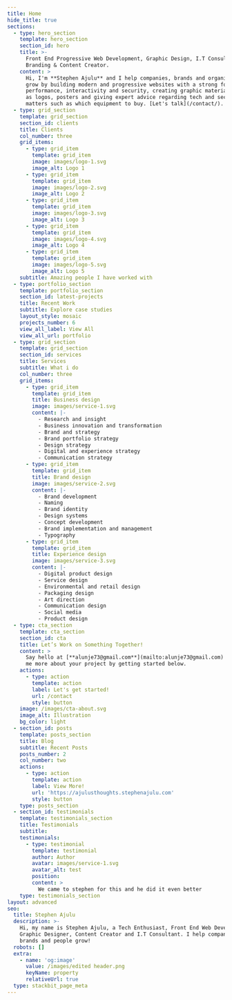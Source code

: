 ```yaml
---
title: Home
hide_title: true
sections:
  - type: hero_section
    template: hero_section
    section_id: hero
    title: >-
      Front End Progressive Web Development, Graphic Design, I.T Consultancy,
      Branding & Content Creator.
    content: >
      Hi, I'm **Stephen Ajulu** and I help companies, brands and organizations
      grow by building modern and progressive websites with a strong focus on
      performance, interactivity and security, creating graphic materials such
      as logos, posters and giving expert advice regarding tech and security
      matters such as which equipment to buy. [Let's talk](/contact/).
  - type: grid_section
    template: grid_section
    section_id: clients
    title: Clients
    col_number: three
    grid_items:
      - type: grid_item
        template: grid_item
        image: images/logo-1.svg
        image_alt: Logo 1
      - type: grid_item
        template: grid_item
        image: images/logo-2.svg
        image_alt: Logo 2
      - type: grid_item
        template: grid_item
        image: images/logo-3.svg
        image_alt: Logo 3
      - type: grid_item
        template: grid_item
        image: images/logo-4.svg
        image_alt: Logo 4
      - type: grid_item
        template: grid_item
        image: images/logo-5.svg
        image_alt: Logo 5
    subtitle: Amazing people I have worked with
  - type: portfolio_section
    template: portfolio_section
    section_id: latest-projects
    title: Recent Work
    subtitle: Explore case studies
    layout_style: mosaic
    projects_number: 6
    view_all_label: View All
    view_all_url: portfolio
  - type: grid_section
    template: grid_section
    section_id: services
    title: Services
    subtitle: What i do
    col_number: three
    grid_items:
      - type: grid_item
        template: grid_item
        title: Business design
        image: images/service-1.svg
        content: |-
          - Research and insight
          - Business innovation and transformation
          - Brand and strategy
          - Brand portfolio strategy
          - Design strategy
          - Digital and experience strategy
          - Communication strategy
      - type: grid_item
        template: grid_item
        title: Brand design
        image: images/service-2.svg
        content: |-
          - Brand development
          - Naming
          - Brand identity
          - Design systems
          - Concept development
          - Brand implementation and management
          - Typography
      - type: grid_item
        template: grid_item
        title: Experience design
        image: images/service-3.svg
        content: |-
          - Digital product design
          - Service design
          - Environmental and retail design
          - Packaging design
          - Art direction
          - Communication design
          - Social media
          - Product design
  - type: cta_section
    template: cta_section
    section_id: cta
    title: Let’s Work on Something Together!
    content: >
      Say hello at [**alunje73@gmail.com**](mailto:alunje73@gmail.com) or tell
      me more about your project by getting started below.
    actions:
      - type: action
        template: action
        label: Let's get started!
        url: /contact
        style: button
    image: /images/cta-about.svg
    image_alt: Illustration
    bg_color: light
  - section_id: posts
    template: posts_section
    title: Blog
    subtitle: Recent Posts
    posts_number: 2
    col_number: two
    actions:
      - type: action
        template: action
        label: View More!
        url: 'https://ajulusthoughts.stephenajulu.com'
        style: button
    type: posts_section
  - section_id: testimonials
    template: testimonials_section
    title: Testimonials
    subtitle: 
    testimonials: 
      - type: testimonial
        template: testimonial
        author: Author
        avatar: images/service-1.svg
        avatar_alt: test
        position: 
        content: >
          We came to stephen for this and he did it even better
    type: testimonials_section
layout: advanced
seo:
  title: Stephen Ajulu
  description: >-
    Hi, my name is Stephen Ajulu, a Tech Enthusiast, Front End Web Developer,
    Graphic Designer, Content Creator and I.T Consultant. I help companies,
    brands and people grow!
  robots: []
  extra:
    - name: 'og:image'
      value: /images/edited header.png
      keyName: property
      relativeUrl: true
  type: stackbit_page_meta
---
```

